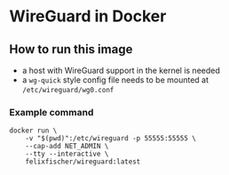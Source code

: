 # WireGuard in Docker

## How to run this image

-   a host with WireGuard support in the kernel is needed
-   a `wg-quick` style config file needs to be mounted at
    `/etc/wireguard/wg0.conf`

### Example command

```
docker run \
    -v "$(pwd)":/etc/wireguard -p 55555:55555 \
    --cap-add NET_ADMIN \
    --tty --interactive \
    felixfischer/wireguard:latest
```
